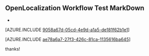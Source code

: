 ## OpenLocalization Workflow Test MarkDown
* 

[AZURE.INCLUDE [9058a67d-05cd-4e9d-a1a5-de181f62b1e1](calleeMd1.md)]



[AZURE.INCLUDE [ae78a6a7-27f3-426c-81ca-1135616ba645](calleeMd2.md)]

 
thanks!